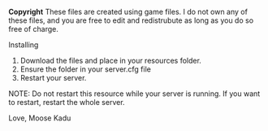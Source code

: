 **Copyright**
These files are created using game files. I do not own any of these files, and you are free to edit and redistrubute as long as you do so free of charge.

Installing
1. Download the files and place in your resources folder.
2. Ensure the folder in your server.cfg file
3. Restart your server.

NOTE: Do not restart this resource while your server is running. If you want to restart, restart the whole server.


Love, Moose Kadu
